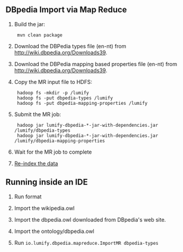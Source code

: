 ## DBpedia Import via Map Reduce

1. Build the jar:

        mvn clean package

1. Download the DBPedia types file (en-nt) from http://wiki.dbpedia.org/Downloads39.
1. Download the DBPedia mapping based properties file (en-nt) from http://wiki.dbpedia.org/Downloads39.
1. Copy the MR input file to HDFS:

        hadoop fs -mkdir -p /lumify
        hadoop fs -put dbpedia-types /lumify
        hadoop fs -put dbpedia-mapping-properties /lumify

1. Submit the MR job:

        hadoop jar lumify-dbpedia-*-jar-with-dependencies.jar /lumify/dbpedia-types
        hadoop jar lumify-dbpedia-*-jar-with-dependencies.jar /lumify/dbpedia-mapping-properties

1. Wait for the MR job to complete

1. [Re-index the data](https://github.com/lumifyio/lumify/tree/master/tools/reindex-mr)

## Running inside an IDE

1. Run format

1. Import the wikipedia.owl

1. Import the dbpedia.owl downloaded from DBpedia's web site.

1. Import the ontology/dbpedia.owl

1. Run `io.lumify.dbpedia.mapreduce.ImportMR dbpedia-types`
